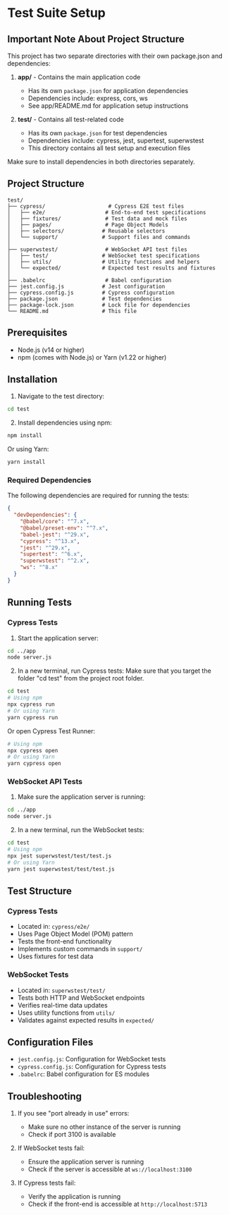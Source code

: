 # Test Suite Setup

## Important Note About Project Structure

This project has two separate directories with their own package.json and dependencies:

1. **app/** - Contains the main application code
   - Has its own `package.json` for application dependencies
   - Dependencies include: express, cors, ws
   - See app/README.md for application setup instructions

2. **test/** - Contains all test-related code
   - Has its own `package.json` for test dependencies
   - Dependencies include: cypress, jest, supertest, superwstest
   - This directory contains all test setup and execution files

Make sure to install dependencies in both directories separately.

## Project Structure

```
test/
├── cypress/                    # Cypress E2E test files
│   ├── e2e/                   # End-to-end test specifications
│   ├── fixtures/              # Test data and mock files
│   ├── pages/                 # Page Object Models
│   ├── selectors/            # Reusable selectors
│   └── support/              # Support files and commands
│
├── superwstest/               # WebSocket API test files
│   ├── test/                 # WebSocket test specifications
│   ├── utils/                # Utility functions and helpers
│   └── expected/             # Expected test results and fixtures
│
├── .babelrc                   # Babel configuration
├── jest.config.js            # Jest configuration
├── cypress.config.js         # Cypress configuration
├── package.json              # Test dependencies
├── package-lock.json         # Lock file for dependencies
└── README.md                 # This file
```

## Prerequisites

- Node.js (v14 or higher)
- npm (comes with Node.js) or Yarn (v1.22 or higher)

## Installation

1. Navigate to the test directory:
```bash
cd test
```

2. Install dependencies using npm:
```bash
npm install
```

Or using Yarn:
```bash
yarn install
```

### Required Dependencies

The following dependencies are required for running the tests:

```json
{
  "devDependencies": {
    "@babel/core": "^7.x",
    "@babel/preset-env": "^7.x",
    "babel-jest": "^29.x",
    "cypress": "^13.x",
    "jest": "^29.x",
    "supertest": "^6.x",
    "superwstest": "^2.x",
    "ws": "^8.x"
  }
}
```

## Running Tests

### Cypress Tests

1. Start the application server:
```bash
cd ../app
node server.js
```

2. In a new terminal, run Cypress tests:
Make sure that you target the folder "cd test" from the project root folder.

```bash
cd test
# Using npm
npx cypress run
# Or using Yarn
yarn cypress run
```

Or open Cypress Test Runner:
```bash
# Using npm
npx cypress open
# Or using Yarn
yarn cypress open
```

### WebSocket API Tests

1. Make sure the application server is running:
```bash
cd ../app
node server.js
```

2. In a new terminal, run the WebSocket tests:
```bash
cd test
# Using npm
npx jest superwstest/test/test.js
# Or using Yarn
yarn jest superwstest/test/test.js
```

## Test Structure

### Cypress Tests
- Located in: `cypress/e2e/`
- Uses Page Object Model (POM) pattern
- Tests the front-end functionality
- Implements custom commands in `support/`
- Uses fixtures for test data

### WebSocket Tests
- Located in: `superwstest/test/`
- Tests both HTTP and WebSocket endpoints
- Verifies real-time data updates
- Uses utility functions from `utils/`
- Validates against expected results in `expected/`

## Configuration Files

- `jest.config.js`: Configuration for WebSocket tests
- `cypress.config.js`: Configuration for Cypress tests
- `.babelrc`: Babel configuration for ES modules

## Troubleshooting

1. If you see "port already in use" errors:
   - Make sure no other instance of the server is running
   - Check if port 3100 is available

2. If WebSocket tests fail:
   - Ensure the application server is running
   - Check if the server is accessible at `ws://localhost:3100`

3. If Cypress tests fail:
   - Verify the application is running
   - Check if the front-end is accessible at `http://localhost:5713`